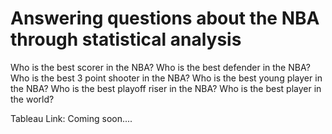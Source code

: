 # Answering questions about the NBA through statistical analysis

Who is the best scorer in the NBA?
Who is the best defender in the NBA?
Who is the best 3 point shooter in the NBA?
Who is the best young player in the NBA?
Who is the best playoff riser in the NBA?
Who is the best player in the world?

Tableau Link: Coming soon....
